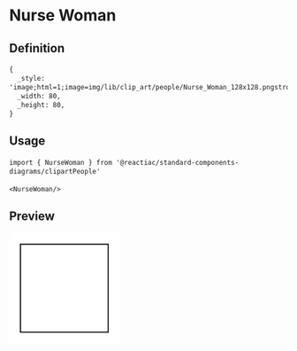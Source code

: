 # Nurse Woman

## Definition

```
{
  _style: 'image;html=1;image=img/lib/clip_art/people/Nurse_Woman_128x128.pngstrokeColor=none;',
  _width: 80,
  _height: 80,
}
```

## Usage

```
import { NurseWoman } from '@reactiac/standard-components-diagrams/clipartPeople'

<NurseWoman/>
```

## Preview

<img src="./nurse-woman.png" width="200"/>
